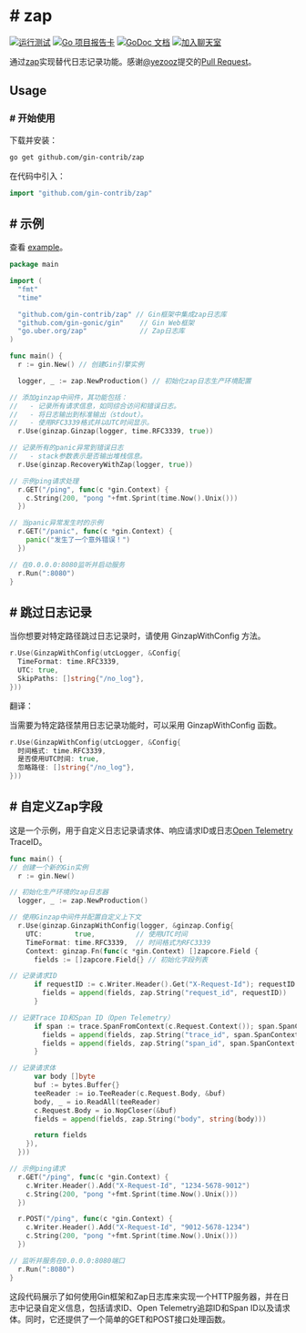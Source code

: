 # # zap

[![运行测试](https://github.com/gin-contrib/zap/actions/workflows/go.yml/badge.svg)](https://github.com/gin-contrib/zap/actions/workflows/go.yml)
[![Go 项目报告卡](https://goreportcard.com/badge/github.com/gin-contrib/zap)](https://goreportcard.com/report/github.com/gin-contrib/zap)
[![GoDoc 文档](https://godoc.org/github.com/gin-contrib/zap?status.svg)](https://godoc.org/github.com/gin-contrib/zap)
[![加入聊天室](https://badges.gitter.im/Join%20Chat.svg)](https://gitter.im/gin-gonic/gin)

通过[zap](https://github.com/uber-go/zap)实现替代日志记录功能。感谢[@yezooz](https://github.com/yezooz)提交的[Pull Request](https://github.com/gin-gonic/contrib/pull/129)。
## Usage

### # 开始使用

下载并安装：

```sh
go get github.com/gin-contrib/zap
```

在代码中引入：

```go
import "github.com/gin-contrib/zap"
```
## # 示例

查看 [example](_example/example01/main.go)。

```go
package main

import (
  "fmt"
  "time"

  "github.com/gin-contrib/zap" // Gin框架中集成zap日志库
  "github.com/gin-gonic/gin"    // Gin Web框架
  "go.uber.org/zap"             // Zap日志库
)

func main() {
  r := gin.New() // 创建Gin引擎实例

  logger, _ := zap.NewProduction() // 初始化zap日志生产环境配置

// 添加ginzap中间件，其功能包括：
//   - 记录所有请求信息，如同综合访问和错误日志。
//   - 将日志输出到标准输出（stdout）。
//   - 使用RFC3339格式并以UTC时间显示。
  r.Use(ginzap.Ginzap(logger, time.RFC3339, true))

// 记录所有的panic异常到错误日志
//   - stack参数表示是否输出堆栈信息。
  r.Use(ginzap.RecoveryWithZap(logger, true))

// 示例ping请求处理
  r.GET("/ping", func(c *gin.Context) {
    c.String(200, "pong "+fmt.Sprint(time.Now().Unix()))
  })

// 当panic异常发生时的示例
  r.GET("/panic", func(c *gin.Context) {
    panic("发生了一个意外错误！")
  })

// 在0.0.0.0:8080监听并启动服务
  r.Run(":8080")
}
```
## # 跳过日志记录

当你想要对特定路径跳过日志记录时，请使用 GinzapWithConfig 方法。

```go
r.Use(GinzapWithConfig(utcLogger, &Config{
  TimeFormat: time.RFC3339,
  UTC: true,
  SkipPaths: []string{"/no_log"},
}))
```

翻译：

当需要为特定路径禁用日志记录功能时，可以采用 GinzapWithConfig 函数。

```go
r.Use(GinzapWithConfig(utcLogger, &Config{
  时间格式: time.RFC3339,
  是否使用UTC时间: true,
  忽略路径: []string{"/no_log"},
}))
```
## # 自定义Zap字段

这是一个示例，用于自定义日志记录请求体、响应请求ID或日志[Open Telemetry](https://opentelemetry.io/) TraceID。

```go
func main() {
// 创建一个新的Gin实例
  r := gin.New()

// 初始化生产环境的zap日志器
  logger, _ := zap.NewProduction()

// 使用Ginzap中间件并配置自定义上下文
  r.Use(ginzap.GinzapWithConfig(logger, &ginzap.Config{
    UTC:        true,          // 使用UTC时间
    TimeFormat: time.RFC3339,  // 时间格式为RFC3339
    Context: ginzap.Fn(func(c *gin.Context) []zapcore.Field {
      fields := []zapcore.Field{} // 初始化字段列表

// 记录请求ID
      if requestID := c.Writer.Header().Get("X-Request-Id"); requestID != "" {
        fields = append(fields, zap.String("request_id", requestID))
      }

// 记录Trace ID和Span ID（Open Telemetry）
      if span := trace.SpanFromContext(c.Request.Context()); span.SpanContext().IsValid() {
        fields = append(fields, zap.String("trace_id", span.SpanContext().TraceID().String()))
        fields = append(fields, zap.String("span_id", span.SpanContext().SpanID().String()))
      }

// 记录请求体
      var body []byte
      buf := bytes.Buffer{}
      teeReader := io.TeeReader(c.Request.Body, &buf)
      body, _ = io.ReadAll(teeReader)
      c.Request.Body = io.NopCloser(&buf)
      fields = append(fields, zap.String("body", string(body)))

      return fields
    }),
  }))

// 示例ping请求
  r.GET("/ping", func(c *gin.Context) {
    c.Writer.Header().Add("X-Request-Id", "1234-5678-9012")
    c.String(200, "pong "+fmt.Sprint(time.Now().Unix()))
  })

  r.POST("/ping", func(c *gin.Context) {
    c.Writer.Header().Add("X-Request-Id", "9012-5678-1234")
    c.String(200, "pong "+fmt.Sprint(time.Now().Unix()))
  })

// 监听并服务在0.0.0.0:8080端口
  r.Run(":8080")
}
```

这段代码展示了如何使用Gin框架和Zap日志库来实现一个HTTP服务器，并在日志中记录自定义信息，包括请求ID、Open Telemetry追踪ID和Span ID以及请求体。同时，它还提供了一个简单的GET和POST接口处理函数。
